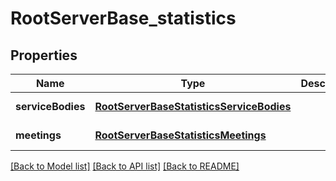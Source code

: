 # RootServerBase_statistics

## Properties
Name | Type | Description | Notes
------------ | ------------- | ------------- | -------------
**serviceBodies** | [**RootServerBaseStatisticsServiceBodies**](RootServerBaseStatisticsServiceBodies.md) |  | [default to null]
**meetings** | [**RootServerBaseStatisticsMeetings**](RootServerBaseStatisticsMeetings.md) |  | [default to null]

[[Back to Model list]](../README.md#documentation-for-models) [[Back to API list]](../README.md#documentation-for-api-endpoints) [[Back to README]](../README.md)


